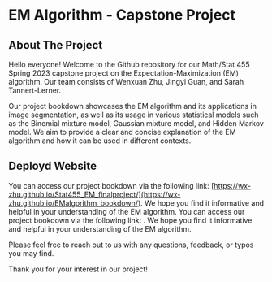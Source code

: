 # EM Algorithm - Capstone Project

## About The Project
Hello everyone! Welcome to the Github repository for our Math/Stat 455 Spring 2023 capstone project on the Expectation-Maximization (EM) algorithm. Our team consists of Wenxuan Zhu, Jingyi Guan, and Sarah Tannert-Lerner.

Our project bookdown showcases the EM algorithm and its applications in image segmentation, as well as its usage in various statistical models such as the Binomial mixture model, Gaussian mixture model, and Hidden Markov model. We aim to provide a clear and concise explanation of the EM algorithm and how it can be used in different contexts.

## Deployd Website
You can access our project bookdown via the following link: [https://wx-zhu.github.io/Stat455_EM_finalproject/](https://wx-zhu.github.io/EMalgorithm_bookdown/). We hope you find it informative and helpful in your understanding of the EM algorithm.
You can access our project bookdown via the following link: . We hope you find it informative and helpful in your understanding of the EM algorithm.

Please feel free to reach out to us with any questions, feedback, or typos you may find. 

Thank you for your interest in our project!

